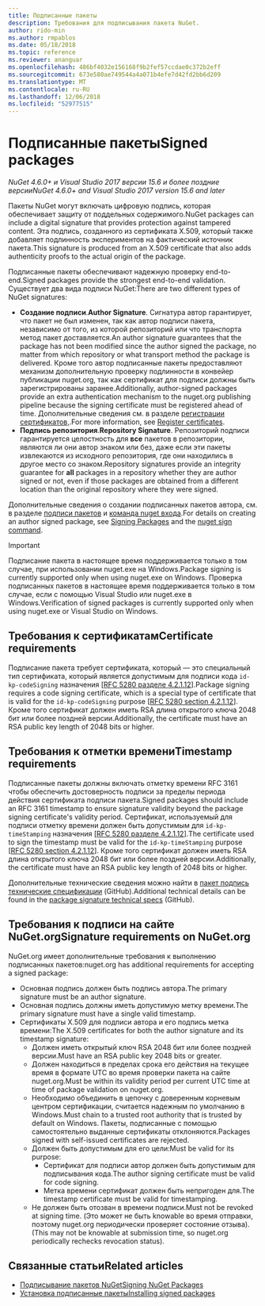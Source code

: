 ```yaml
---
title: Подписанные пакеты
description: Требования для подписывания пакета NuGet.
author: rido-min
ms.author: rmpablos
ms.date: 05/18/2018
ms.topic: reference
ms.reviewer: ananguar
ms.openlocfilehash: 486bf4032e156168f9b2fef57ccdae0c372b2eff
ms.sourcegitcommit: 673e580ae749544a4a071b4efe7d42fd2bb6d209
ms.translationtype: MT
ms.contentlocale: ru-RU
ms.lasthandoff: 12/06/2018
ms.locfileid: "52977515"
---
```

# <a name="signed-packages"></a><span data-ttu-id="62313-103">Подписанные пакеты</span><span class="sxs-lookup"><span data-stu-id="62313-103">Signed packages</span></span>

<span data-ttu-id="62313-104">*NuGet 4.6.0+ и Visual Studio 2017 версии 15.6 и более поздние версии*</span><span class="sxs-lookup"><span data-stu-id="62313-104">*NuGet 4.6.0+ and Visual Studio 2017 version 15.6 and later*</span></span>

<span data-ttu-id="62313-105">Пакеты NuGet могут включать цифровую подпись, которая обеспечивает защиту от поддельных содержимого.</span><span class="sxs-lookup"><span data-stu-id="62313-105">NuGet packages can include a digital signature that provides protection against tampered content.</span></span> <span data-ttu-id="62313-106">Эта подпись, созданного из сертификата X.509, который также добавляет подлинность экспериментов на фактический источник пакета.</span><span class="sxs-lookup"><span data-stu-id="62313-106">This signature is produced from an X.509 certificate that also adds authenticity proofs to the actual origin of the package.</span></span>

<span data-ttu-id="62313-107">Подписанные пакеты обеспечивают надежную проверку end-to-end.</span><span class="sxs-lookup"><span data-stu-id="62313-107">Signed packages provide the strongest end-to-end validation.</span></span> <span data-ttu-id="62313-108">Существует два вида подписи NuGet:</span><span class="sxs-lookup"><span data-stu-id="62313-108">There are two different types of NuGet signatures:</span></span>
- <span data-ttu-id="62313-109">**Создание подписи**.</span><span class="sxs-lookup"><span data-stu-id="62313-109">**Author Signature**.</span></span> <span data-ttu-id="62313-110">Сигнатура автор гарантирует, что пакет не был изменен, так как автор подписи пакета, независимо от того, из которой репозиторий или что транспорта метод пакет доставляется.</span><span class="sxs-lookup"><span data-stu-id="62313-110">An author signature guarantees that the package has not been modified since the author signed the package, no matter from which repository or what transport method the package is delivered.</span></span> <span data-ttu-id="62313-111">Кроме того автор подписанные пакеты предоставляют механизм дополнительную проверку подлинности в конвейер публикации nuget.org, так как сертификат для подписи должны быть зарегистрированы заранее.</span><span class="sxs-lookup"><span data-stu-id="62313-111">Additionally, author-signed packages provide an extra authentication mechanism to the nuget.org publishing pipeline because the signing certificate must be registered ahead of time.</span></span> <span data-ttu-id="62313-112">Дополнительные сведения см. в разделе [регистрации сертификатов,](#register-certificate-on-nugetorg).</span><span class="sxs-lookup"><span data-stu-id="62313-112">For more information, see [Register certificates](#register-certificate-on-nugetorg).</span></span>
- <span data-ttu-id="62313-113">**Подпись репозитория**.</span><span class="sxs-lookup"><span data-stu-id="62313-113">**Repository Signature**.</span></span> <span data-ttu-id="62313-114">Репозиторий подписи гарантируется целостность для **все** пакетов в репозитории, являются ли они автор знаком или без, даже если эти пакеты извлекаются из исходного репозитория, где они находились в другое место со знаком.</span><span class="sxs-lookup"><span data-stu-id="62313-114">Repository signatures provide an integrity guarantee for **all** packages in a repository whether they are author signed or not, even if those packages are obtained from a different location than the original repository where they were signed.</span></span>   

<span data-ttu-id="62313-115">Дополнительные сведения о создании подписанных пакетов автора, см. в разделе [подписи пакетов](../create-packages/Sign-a-package.md) и [команда nuget входа](../tools/cli-ref-sign.md).</span><span class="sxs-lookup"><span data-stu-id="62313-115">For details on creating an author signed package, see [Signing Packages](../create-packages/Sign-a-package.md) and the [nuget sign command](../tools/cli-ref-sign.md).</span></span>

> [!Important]
> <span data-ttu-id="62313-116">Подписание пакета в настоящее время поддерживается только в том случае, при использовании nuget.exe на Windows.</span><span class="sxs-lookup"><span data-stu-id="62313-116">Package signing is currently supported only when using nuget.exe on Windows.</span></span> <span data-ttu-id="62313-117">Проверка подписанных пакетов в настоящее время поддерживается только в том случае, если с помощью Visual Studio или nuget.exe в Windows.</span><span class="sxs-lookup"><span data-stu-id="62313-117">Verification of signed packages is currently supported only when using nuget.exe or Visual Studio on Windows.</span></span>

## <a name="certificate-requirements"></a><span data-ttu-id="62313-118">Требования к сертификатам</span><span class="sxs-lookup"><span data-stu-id="62313-118">Certificate requirements</span></span>

<span data-ttu-id="62313-119">Подписание пакета требует сертификата, который — это специальный тип сертификата, который является допустимым для подписи кода `id-kp-codeSigning` назначения [[RFC 5280 разделе 4.2.1.12](https://tools.ietf.org/html/rfc5280#section-4.2.1.12)].</span><span class="sxs-lookup"><span data-stu-id="62313-119">Package signing requires a code signing certificate, which is a special type of certificate that is valid for the `id-kp-codeSigning` purpose [[RFC 5280 section 4.2.1.12](https://tools.ietf.org/html/rfc5280#section-4.2.1.12)].</span></span> <span data-ttu-id="62313-120">Кроме того сертификат должен иметь RSA длина открытого ключа 2048 бит или более поздней версии.</span><span class="sxs-lookup"><span data-stu-id="62313-120">Additionally, the certificate must have an RSA public key length of 2048 bits or higher.</span></span>

## <a name="timestamp-requirements"></a><span data-ttu-id="62313-121">Требования к отметки времени</span><span class="sxs-lookup"><span data-stu-id="62313-121">Timestamp requirements</span></span>

<span data-ttu-id="62313-122">Подписанные пакеты должны включать отметку времени RFC 3161 чтобы обеспечить достоверность подписи за пределы периода действия сертификата подписи пакета.</span><span class="sxs-lookup"><span data-stu-id="62313-122">Signed packages should include an RFC 3161 timestamp to ensure signature validity beyond the package signing certificate's validity period.</span></span> <span data-ttu-id="62313-123">Сертификат, используемый для подписи отметку времени должен быть допустимым для `id-kp-timeStamping` назначения [[RFC 5280 разделе 4.2.1.12](https://tools.ietf.org/html/rfc5280#section-4.2.1.12)].</span><span class="sxs-lookup"><span data-stu-id="62313-123">The certificate used to sign the timestamp must be valid for the `id-kp-timeStamping` purpose [[RFC 5280 section 4.2.1.12](https://tools.ietf.org/html/rfc5280#section-4.2.1.12)].</span></span> <span data-ttu-id="62313-124">Кроме того сертификат должен иметь RSA длина открытого ключа 2048 бит или более поздней версии.</span><span class="sxs-lookup"><span data-stu-id="62313-124">Additionally, the certificate must have an RSA public key length of 2048 bits or higher.</span></span>

<span data-ttu-id="62313-125">Дополнительные технические сведения можно найти в [пакет подпись технические спецификации](https://github.com/NuGet/Home/wiki/Package-Signatures-Technical-Details) (GitHub).</span><span class="sxs-lookup"><span data-stu-id="62313-125">Additional technical details can be found in the [package signature technical specs](https://github.com/NuGet/Home/wiki/Package-Signatures-Technical-Details) (GitHub).</span></span>

## <a name="signature-requirements-on-nugetorg"></a><span data-ttu-id="62313-126">Требования к подписи на сайте NuGet.org</span><span class="sxs-lookup"><span data-stu-id="62313-126">Signature requirements on NuGet.org</span></span>

<span data-ttu-id="62313-127">NuGet.org имеет дополнительные требования к выполнению подписанных пакетов:</span><span class="sxs-lookup"><span data-stu-id="62313-127">nuget.org has additional requirements for accepting a signed package:</span></span>

- <span data-ttu-id="62313-128">Основная подпись должен быть подпись автора.</span><span class="sxs-lookup"><span data-stu-id="62313-128">The primary signature must be an author signature.</span></span>
- <span data-ttu-id="62313-129">Основная подпись должны иметь допустимую метку времени.</span><span class="sxs-lookup"><span data-stu-id="62313-129">The primary signature must have a single valid timestamp.</span></span>
- <span data-ttu-id="62313-130">Сертификаты X.509 для подписи автора и его подпись метка времени:</span><span class="sxs-lookup"><span data-stu-id="62313-130">The X.509 certificates for both the author signature and its timestamp signature:</span></span>
  - <span data-ttu-id="62313-131">Должен иметь открытый ключ RSA 2048 бит или более поздней версии.</span><span class="sxs-lookup"><span data-stu-id="62313-131">Must have an RSA public key 2048 bits or greater.</span></span>
  - <span data-ttu-id="62313-132">Должен находиться в пределах срока его действия на текущее время в формате UTC во время проверки пакета на сайте nuget.org.</span><span class="sxs-lookup"><span data-stu-id="62313-132">Must be within its validity period per current UTC time at time of package validation on nuget.org.</span></span>
  - <span data-ttu-id="62313-133">Необходимо объединить в цепочку с доверенным корневым центром сертификации, считается надежным по умолчанию в Windows.</span><span class="sxs-lookup"><span data-stu-id="62313-133">Must chain to a trusted root authority that is trusted by default on Windows.</span></span> <span data-ttu-id="62313-134">Пакеты, подписанные с помощью самостоятельно выданные сертификаты отклоняются.</span><span class="sxs-lookup"><span data-stu-id="62313-134">Packages signed with self-issued certificates are rejected.</span></span>
  - <span data-ttu-id="62313-135">Должен быть допустимым для его цели:</span><span class="sxs-lookup"><span data-stu-id="62313-135">Must be valid for its purpose:</span></span> 
    - <span data-ttu-id="62313-136">Сертификат для подписи автор должен быть допустимым для подписывания кода.</span><span class="sxs-lookup"><span data-stu-id="62313-136">The author signing certificate must be valid for code signing.</span></span>
    - <span data-ttu-id="62313-137">Метка времени сертификат должен быть непригоден для.</span><span class="sxs-lookup"><span data-stu-id="62313-137">The timestamp certificate must be valid for timestamping.</span></span>
  - <span data-ttu-id="62313-138">Не должен быть отозван в времени подписи.</span><span class="sxs-lookup"><span data-stu-id="62313-138">Must not be revoked at signing time.</span></span> <span data-ttu-id="62313-139">(Это может не быть knowable во время отправки, поэтому nuget.org периодически проверяет состояние отзыва).</span><span class="sxs-lookup"><span data-stu-id="62313-139">(This may not be knowable at submission time, so nuget.org periodically rechecks revocation status).</span></span>
  
  
## <a name="related-articles"></a><span data-ttu-id="62313-140">Связанные статьи</span><span class="sxs-lookup"><span data-stu-id="62313-140">Related articles</span></span>

- [<span data-ttu-id="62313-141">Подписывание пакетов NuGet</span><span class="sxs-lookup"><span data-stu-id="62313-141">Signing NuGet Packages</span></span>](../create-packages/Sign-a-Package.md)
- [<span data-ttu-id="62313-142">Установка подписанные пакеты</span><span class="sxs-lookup"><span data-stu-id="62313-142">Installing signed packages</span></span>](../consume-packages/installing-signed-packages.md)
